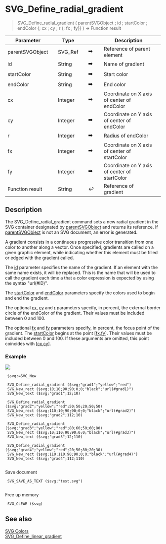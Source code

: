 <!-- objectID := SVG_Define_radial_gradient ( svgObject ; ID ; startColor ; stopColor ; Param_5 ; Param_6 ; Param_7 ; Param_8 ; Param_9 ; Param_10 )
 -> svgObject (Text)
 -> ID (Text)
 -> startColor (Text)
 -> stopColor (Text)
 -> Param_5 (Long Integer)
 -> Param_6 (Long Integer)
 -> Param_7 (Long Integer)
 -> Param_8 (Long Integer)
 -> Param_9 (Long Integer)
 -> Param_10 (Text)
 <- objectID (Text)-->
# SVG_Define_radial_gradient

> SVG_Define_radial_gradient ( parentSVGObject ; id ; startColor ; endColor {; cx ; cy ; r {; fx ; fy}} ) -> Function result

| Parameter |     | Type |     |     |     | Description |     |
| --- | --- | --- | --- | --- | --- | --- | --- |
| parentSVGObject |     | SVG_Ref |     | ➡️ |     | Reference of parent element |     |
| id  |     | String |     | ➡️ |     | Name of gradient |     |
| startColor |     | String |     | ➡️ |     | Start color |     |
| endColor |     | String |     | ➡️ |     | End color |     |
| cx  |     | Integer |     | ➡️ |     | Coordinate on X axis of center of endColor |     |
| cy  |     | Integer |     | ➡️ |     | Coordinate on Y axis of center of endColor |     |
| r   |     | Integer |     | ➡️ |     | Radius of endColor |     |
| fx  |     | Integer |     | ➡️ |     | Coordinate on X axis of center of startColor |     |
| fy  |     | Integer |     | ➡️ |     | Coordinate on Y axis of center of startColor |     |
| Function result |     | String |     | ↩️ |     | Reference of gradient |     |

## Description

The SVG_Define_radial_gradient command sets a new radial gradient in the SVG container designated by [parentSVGObject](# "Reference of parent element") and returns its reference. If [parentSVGObject](# "Reference of parent element") is not an SVG document, an error is generated.

A gradient consists in a continuous progressive color transition from one color to another along a vector. Once specified, gradients are called on a given graphic element, while indicating whether this element must be filled or edged with the gradient called.

The [id](# "Name of gradient") parameter specifies the name of the gradient. If an element with the same name exists, it will be replaced. This is the name that will be used to call the gradient each time a that a color expression is expected by using the syntax "url(#ID)".

The [startColor](# "Start color") and [endColor](# "End color") parameters specify the colors used to begin and end the gradient.

The optional [cx](# "Coordinate on X axis of center of endColor"), [cy](# "Coordinate on Y axis of center of endColor") and [r](# "Radius of endColor") parameters specify, in percent, the external border circle of the endColor of the gradient. Their values must be included between 0 and 100.

The optional [fx](# "Coordinate on X axis of center of startColor") and [fy](# "Coordinate on Y axis of center of startColor") parameters specify, in percent, the focus point of the gradient. The [startColor](# "Start color") begins at the point \[[fx](# "Coordinate on X axis of center of startColor"),[fy](# "Coordinate on Y axis of center of startColor")\]. Their values must be included between 0 and 100. If these arguments are omitted, this point coincides with \[[cx](# "Coordinate on X axis of center of endColor"),[cy](# "Coordinate on Y axis of center of endColor")\].

### Example  

![](https://doc.4d.com/4Dv19/picture/195917/pict195917.en.png)

```4d
 $svg:=SVG_New   
   
 SVG_Define_radial_gradient ($svg;"grad1";"yellow";"red")  
 SVG_New_rect ($svg;10;10;90;90;0;0;"black";"url(#grad1)")  
 SVG_New_text ($svg;"grad1";12;10)  
   
 SVG_Define_radial_gradient ($svg;"grad2";"yellow";"red";50;50;20;50;50)  
 SVG_New_rect ($svg;110;10;90;90;0;0;"black";"url(#grad2)")  
 SVG_New_text ($svg;"grad2";112;10)  
   
 SVG_Define_radial_gradient ($svg;"grad3";"yellow";"red";80;60;50;60;80)  
 SVG_New_rect ($svg;10;110;90;90;0;0;"black";"url(#grad3)")  
 SVG_New_text ($svg;"grad3";12;110)  
   
 SVG_Define_radial_gradient ($svg;"grad4";"yellow";"red";20;50;80;20;30)  
 SVG_New_rect ($svg;110;110;90;90;0;0;"black";"url(#grad4)")  
 SVG_New_text ($svg;"grad4";112;110)  
  
```

Save document  

```4d
 SVG_SAVE_AS_TEXT ($svg;"test.svg")  
  
```

Free up memory  

```4d
 SVG_CLEAR ($svg)
```

## See also

[SVG Colors](SVG%20Colors.md)  
[SVG_Define_linear_gradient](SVG_Define_linear_gradient.md)
